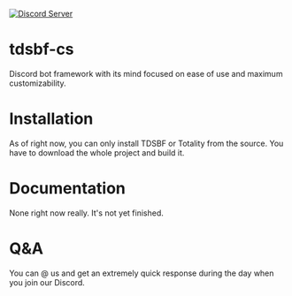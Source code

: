 
[![Discord Server](https://img.shields.io/discord/737835739529740308.svg?label=discord)](https://discord.gg/Jzxfy2U) 
# tdsbf-cs
Discord bot framework with its mind focused on ease of use and maximum customizability.

# Installation
As of right now, you can only install TDSBF or Totality from the source. You have to download the whole project and build it.

# Documentation
None right now really. It's not yet finished.

# Q&A
You can @ us and get an extremely quick response during the day when you join our Discord.
